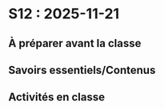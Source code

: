 # S12 : <!-- varexp:begin S12 -->2025-11-21<!-- varexp:end -->

## À préparer avant la classe

## Savoirs essentiels/Contenus

## Activités en classe

